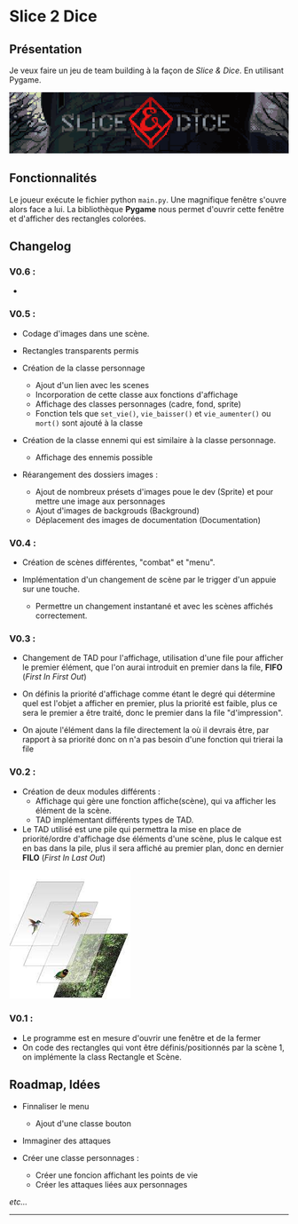 # Slice 2 Dice

## Présentation

Je veux faire un jeu de team building à la façon de *Slice & Dice*. En utilisant Pygame.

![Slice & Dice](Images/Documentation/Slice_dice_Titre.png)

## Fonctionnalités 

Le joueur exécute le fichier python `main.py`. Une magnifique fenêtre s'ouvre alors face a lui. La bibliothèque **Pygame** nous permet d'ouvrir cette fenêtre et d'afficher des rectangles colorées.

## Changelog

### V0.6 : 

* 

### V0.5 : 

* Codage d'images dans une scène.
* Rectangles transparents permis

* Création de la classe personnage
    * Ajout d'un lien avec les scenes
    * Incorporation de cette classe aux fonctions d'affichage
    * Affichage des classes personnages (cadre, fond, sprite)
    * Fonction tels que `set_vie()`, `vie_baisser()` et `vie_aumenter()` ou `mort()` sont ajouté à la classe

* Création de la classe ennemi qui est similaire à la classe personnage.
    * Affichage des ennemis possible

* Réarangement des dossiers images :
    * Ajout de nombreux présets d'images poue le dev (Sprite) et pour mettre une image aux personnages
    * Ajout d'images de backgrouds (Background)
    * Déplacement des images de documentation (Documentation)

### V0.4 :

* Création de scènes différentes, "combat" et "menu".

* Implémentation d'un changement de scène par le trigger d'un appuie sur une touche.
    * Permettre un changement instantané et avec les scènes affichés correctement.


### V0.3 :

* Changement de TAD pour l'affichage, utilisation d'une file pour afficher le premier élément, que l'on aurai introduit en premier dans la file, **FIFO** (*First In First Out*)

* On définis la priorité d'affichage comme étant le degré qui détermine quel est l'objet a afficher en premier, plus la priorité est faible, plus ce sera le premier a être traité, donc le premier dans la file "d'impression".

* On ajoute l'élément dans la file directement la où il devrais être, par rapport à sa priorité donc on n'a pas besoin d'une fonction qui trierai la file



### V0.2 :

* Création de deux modules différents :
    * Affichage qui gère une fonction affiche(scène), qui va afficher les élément de la scène.
    * TAD implémentant différents types de TAD.
* Le TAD utilisé est une pile qui permettra la mise en place de priorité/ordre d'affichage dse éléments d'une scène, plus le calque est en bas dans la pile, plus il sera affiché au premier plan, donc en dernier **FILO** (*First In Last Out*)

![Pile](Images/Documentation/calques.jpg)

### V0.1 :

* Le programme est en mesure d'ouvrir une fenêtre et de la fermer
* On code des rectangles qui vont être définis/positionnés par la scène 1, on implémente la class Rectangle et Scène.

## Roadmap, Idées 

* Finnaliser le menu
    * Ajout d'une classe bouton


* Immaginer des attaques
* Créer une classe personnages :
    * Créer une foncion affichant les points de vie
    * Créer les attaques liées aux personnages


*etc...*
***
